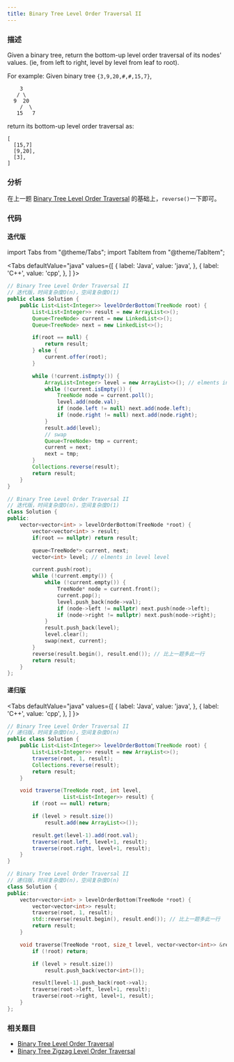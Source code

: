 ```yaml
---
title: Binary Tree Level Order Traversal II
---
```


### 描述

Given a binary tree, return the bottom-up level order traversal of its nodes' values. (ie, from left to right, level by level from leaf to root).

For example:
Given binary tree `{3,9,20,#,#,15,7}`,

```
    3
   / \
  9  20
    /  \
   15   7
```

return its bottom-up level order traversal as:

```
[
  [15,7]
  [9,20],
  [3],
]
```

### 分析

在上一题 [Binary Tree Level Order Traversal](binary-tree-level-order-traversal.md) 的基础上，`reverse()`一下即可。

### 代码

#### 迭代版

import Tabs from "@theme/Tabs";
import TabItem from "@theme/TabItem";

<Tabs
defaultValue="java"
values={[
{ label: 'Java', value: 'java', },
{ label: 'C++', value: 'cpp', },
]
}>
<TabItem value="java">

```java
// Binary Tree Level Order Traversal II
// 迭代版，时间复杂度O(n)，空间复杂度O(1)
public class Solution {
    public List<List<Integer>> levelOrderBottom(TreeNode root) {
        List<List<Integer>> result = new ArrayList<>();
        Queue<TreeNode> current = new LinkedList<>();
        Queue<TreeNode> next = new LinkedList<>();

        if(root == null) {
            return result;
        } else {
            current.offer(root);
        }

        while (!current.isEmpty()) {
            ArrayList<Integer> level = new ArrayList<>(); // elments in one level
            while (!current.isEmpty()) {
                TreeNode node = current.poll();
                level.add(node.val);
                if (node.left != null) next.add(node.left);
                if (node.right != null) next.add(node.right);
            }
            result.add(level);
            // swap
            Queue<TreeNode> tmp = current;
            current = next;
            next = tmp;
        }
        Collections.reverse(result);
        return result;
    }
}
```

</TabItem>
<TabItem value="cpp">

```cpp
// Binary Tree Level Order Traversal II
// 迭代版，时间复杂度O(n)，空间复杂度O(1)
class Solution {
public:
    vector<vector<int> > levelOrderBottom(TreeNode *root) {
        vector<vector<int> > result;
        if(root == nullptr) return result;

        queue<TreeNode*> current, next;
        vector<int> level; // elments in level level

        current.push(root);
        while (!current.empty()) {
            while (!current.empty()) {
                TreeNode* node = current.front();
                current.pop();
                level.push_back(node->val);
                if (node->left != nullptr) next.push(node->left);
                if (node->right != nullptr) next.push(node->right);
            }
            result.push_back(level);
            level.clear();
            swap(next, current);
        }
        reverse(result.begin(), result.end()); // 比上一题多此一行
        return result;
    }
};
```

</TabItem>
</Tabs>

#### 递归版

<Tabs
defaultValue="java"
values={[
{ label: 'Java', value: 'java', },
{ label: 'C++', value: 'cpp', },
]
}>
<TabItem value="java">

```java
// Binary Tree Level Order Traversal II
// 递归版，时间复杂度O(n)，空间复杂度O(n)
public class Solution {
    public List<List<Integer>> levelOrderBottom(TreeNode root) {
        List<List<Integer>> result = new ArrayList<>();
        traverse(root, 1, result);
        Collections.reverse(result);
        return result;
    }

    void traverse(TreeNode root, int level,
                  List<List<Integer>> result) {
        if (root == null) return;

        if (level > result.size())
            result.add(new ArrayList<>());

        result.get(level-1).add(root.val);
        traverse(root.left, level+1, result);
        traverse(root.right, level+1, result);
    }
}
```

</TabItem>
<TabItem value="cpp">

```cpp
// Binary Tree Level Order Traversal II
// 递归版，时间复杂度O(n)，空间复杂度O(n)
class Solution {
public:
    vector<vector<int> > levelOrderBottom(TreeNode *root) {
        vector<vector<int>> result;
        traverse(root, 1, result);
        std::reverse(result.begin(), result.end()); // 比上一题多此一行
        return result;
    }

    void traverse(TreeNode *root, size_t level, vector<vector<int>> &result) {
        if (!root) return;

        if (level > result.size())
            result.push_back(vector<int>());

        result[level-1].push_back(root->val);
        traverse(root->left, level+1, result);
        traverse(root->right, level+1, result);
    }
};
```

</TabItem>
</Tabs>

### 相关题目

- [Binary Tree Level Order Traversal](binary-tree-level-order-traversal.md)
- [Binary Tree Zigzag Level Order Traversal](binary-tree-zigzag-level-order-traversal.md)
